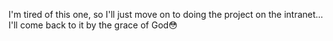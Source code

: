 I'm tired of this one, so I'll just move on to doing the project on the intranet...
I'll come back to it by the grace of God😳